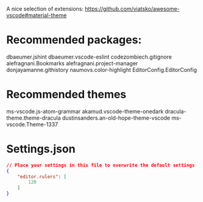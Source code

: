 A nice selection of extensions: https://github.com/viatsko/awesome-vscode#material-theme

# Recommended packages:

dbaeumer.jshint
dbaeumer.vscode-eslint
codezombiech.gitignore
alefragnani.Bookmarks
alefragnani.project-manager
donjayamanne.githistory
naumovs.color-highlight
EditorConfig.EditorConfig

# Recommended themes

ms-vscode.js-atom-grammar
akamud.vscode-theme-onedark
dracula-theme.theme-dracula
dustinsanders.an-old-hope-theme-vscode
ms-vscode.Theme-1337

# Settings.json

``` json
// Place your settings in this file to overwrite the default settings
{
    "editor.rulers": [
        120
    ]
}
```